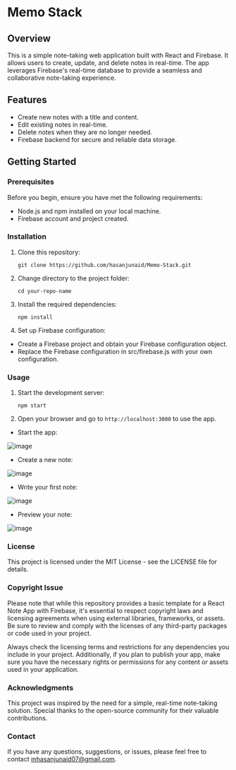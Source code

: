 # Memo Stack

## Overview

This is a simple note-taking web application built with React and Firebase. It allows users to create, update, and delete notes in real-time. The app leverages Firebase's real-time database to provide a seamless and collaborative note-taking experience.

## Features

- Create new notes with a title and content.
- Edit existing notes in real-time.
- Delete notes when they are no longer needed.
- Firebase backend for secure and reliable data storage.

## Getting Started

### Prerequisites

Before you begin, ensure you have met the following requirements:

- Node.js and npm installed on your local machine.
- Firebase account and project created.

### Installation

1. Clone this repository:

   ```shell
   git clone https://github.com/hasanjunaid/Memo-Stack.git
2. Change directory to the project folder:

   ```shell
   cd your-repo-name
   
3. Install the required dependencies:

   ```shell
   npm install
   
4. Set up Firebase configuration:

- Create a Firebase project and obtain your Firebase configuration object.
- Replace the Firebase configuration in src/firebase.js with your own configuration.
  
### Usage
1. Start the development server:

   ```shell
   npm start
   
2. Open your browser and go to `http://localhost:3000` to use the app.

- Start the app:

![image](https://github.com/hasanjunaid/Memo-Stack/assets/84090090/0f2f135f-c5fc-4a65-8030-46ccb54c37ef)

- Create a new note:

![image](https://github.com/hasanjunaid/Memo-Stack/assets/84090090/e4125d11-c38f-4f9d-89db-fc8ad57d2ae6)

- Write your first note:

![image](https://github.com/hasanjunaid/Memo-Stack/assets/84090090/815976e4-7f74-45ca-be43-f0853527efe7)

- Preview your note:

![image](https://github.com/hasanjunaid/Memo-Stack/assets/84090090/eeee1ff7-68ab-439c-acb4-b82430a588d8)

### License
This project is licensed under the MIT License - see the LICENSE file for details.

### Copyright Issue
Please note that while this repository provides a basic template for a React Note App with Firebase, it's essential to respect copyright laws and licensing agreements when using external libraries, frameworks, or assets. Be sure to review and comply with the licenses of any third-party packages or code used in your project.

Always check the licensing terms and restrictions for any dependencies you include in your project. Additionally, if you plan to publish your app, make sure you have the necessary rights or permissions for any content or assets used in your application.

### Acknowledgments
This project was inspired by the need for a simple, real-time note-taking solution.
Special thanks to the open-source community for their valuable contributions.

### Contact
If you have any questions, suggestions, or issues, please feel free to contact mhasanjunaid07@gmail.com.
